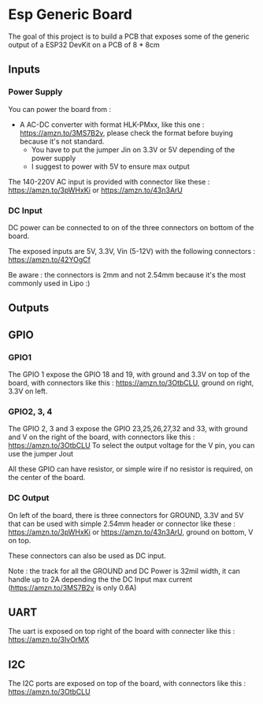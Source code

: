 # Esp Generic Board
The goal of this project is to build a PCB that exposes some of the generic output of a ESP32 DevKit on a PCB of 8 * 8cm

## Inputs
### Power Supply
You can power the board from :
- A AC-DC converter with format HLK-PMxx, like this one : https://amzn.to/3MS7B2v, please check the format before buying because it's not standard.
  - You have to put the jumper Jin on 3.3V or 5V depending of the power supply
  - I suggest to power with 5V to ensure max output

The 140-220V AC input is provided with connector like these : https://amzn.to/3pWHxKi or https://amzn.to/43n3ArU

### DC Input
DC power can be connected to on of the three connectors on bottom of the board. 

The exposed inputs are 5V, 3.3V, Vin (5-12V) with the following connectors : https://amzn.to/42YOgCf

Be aware : the connectors is 2mm and not 2.54mm because it's the most commonly used in Lipo :)

## Outputs
## GPIO
### GPIO1
The GPIO 1 expose the GPIO 18 and 19, with ground and 3.3V on top of the board, with connectors like this : https://amzn.to/3OtbCLU, ground on right, 3.3V on left.

### GPIO2, 3, 4
The GPIO 2, 3 and 3 expose the GPIO 23,25,26,27,32 and 33, with ground and V on the right of the board, with connectors like this : https://amzn.to/3OtbCLU
To select the output voltage for the V pin, you can use the jumper Jout

All these GPIO can have resistor, or simple wire if no resistor is required, on the center of the board.

### DC Output
On left of the board, there is three connectors for GROUND, 3.3V and 5V that can be used with simple 2.54mm header or connector like these : https://amzn.to/3pWHxKi or https://amzn.to/43n3ArU, ground on bottom, V on top.

These connectors can also be used as DC input.

Note : the track for all the GROUND and DC Power is 32mil width, it can handle up to 2A depending the the DC Input max current (https://amzn.to/3MS7B2v is only 0.6A)

## UART
The uart is exposed on top right of the board with connecter like this : https://amzn.to/3IvOrMX

## I2C
The I2C ports are exposed on top of the board, with connectors like this : https://amzn.to/3OtbCLU
